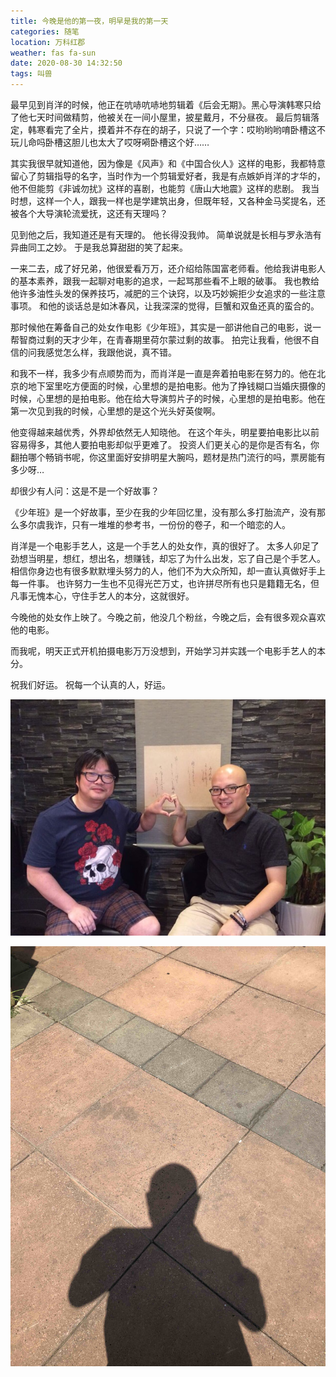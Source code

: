 ```yaml
---
title: 今晚是他的第一夜，明早是我的第一天
categories: 随笔
location: 万科红郡
weather: fas fa-sun
date: 2020-08-30 14:32:50
tags: 叫兽
---
```

最早见到肖洋的时候，他正在吭哧吭哧地剪辑着《后会无期》。黑心导演韩寒只给了他七天时间做精剪，他被关在一间小屋里，披星戴月，不分昼夜。
最后剪辑落定，韩寒看完了全片，摸着并不存在的胡子，只说了一个字：哎哟哟哟唷卧槽这不玩儿命吗卧槽这胆儿也太大了哎呀嗬卧槽这个好……

其实我很早就知道他，因为像是《风声》和《中国合伙人》这样的电影，我都特意留心了剪辑指导的名字，当时作为一个剪辑爱好者，我是有点嫉妒肖洋的才华的，他不但能剪《非诚勿扰》这样的喜剧，也能剪《唐山大地震》这样的悲剧。
我当时想，这样一个人，跟我一样也是学建筑出身，但既年轻，又各种金马奖提名，还被各个大导演轮流爱抚，这还有天理吗？

见到他之后，我知道还是有天理的。
他长得没我帅。
简单说就是长相与罗永浩有异曲同工之妙。
于是我总算甜甜的笑了起来。

<!-- more -->

一来二去，成了好兄弟，他很爱看万万，还介绍给陈国富老师看。他给我讲电影人的基本素养，跟我一起聊对电影的追求，一起骂那些看不上眼的破事。
我也教给他许多油性头发的保养技巧，减肥的三个诀窍，以及巧妙婉拒少女追求的一些注意事项。
和他的谈话总是如沐春风，让我深深的觉得，巨蟹和双鱼还真的蛮合的。

那时候他在筹备自己的处女作电影《少年班》，其实是一部讲他自己的电影，说一帮智商过剩的天才少年，在青春期里荷尔蒙过剩的故事。
拍完让我看，他很不自信的问我感觉怎么样，我跟他说，真不错。

和我不一样，我多少有点顺势而为，而肖洋是一直是奔着拍电影在努力的。他在北京的地下室里吃方便面的时候，心里想的是拍电影。他为了挣钱糊口当婚庆摄像的时候，心里想的是拍电影。他在给大导演剪片子的时候，心里想的是拍电影。他在第一次见到我的时候，心里想的是这个光头好英俊啊。

他变得越来越优秀，外界却依然无人知晓他。
在这个年头，明星要拍电影比以前容易得多，其他人要拍电影却似乎更难了。
投资人们更关心的是你是否有名，你翻拍哪个畅销书呢，你这里面好安排明星大腕吗，题材是热门流行的吗，票房能有多少呀…

却很少有人问：这是不是一个好故事？

《少年班》是一个好故事，至少在我的少年回忆里，没有那么多打胎流产，没有那么多尔虞我诈，只有一堆堆的参考书，一份份的卷子，和一个暗恋的人。

肖洋是一个电影手艺人，这是一个手艺人的处女作，真的很好了。
太多人卯足了劲想当明星，想红，想出名，想赚钱，却忘了为什么出发，忘了自己是个手艺人。
相信你身边也有很多默默埋头努力的人，他们不为大众所知，却一直认真做好手上每一件事。
也许努力一生也不见得光芒万丈，也许拼尽所有也只是籍籍无名，但凡事无愧本心，守住手艺人的本分，这就很好。

今晚他的处女作上映了。今晚之前，他没几个粉丝，今晚之后，会有很多观众喜欢他的电影。

而我呢，明天正式开机拍摄电影万万没想到，开始学习并实践一个电影手艺人的本分。

祝我们好运。
祝每一个认真的人，好运。

![叫兽易小星](/js.jpg)

![头型还挺像的](/IMG_9854.jpg)